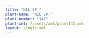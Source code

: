 ```yaml
---
title: "NIL SP."
plant-name: "NIL SP."
plant-number: "142"
plant-xml: /assets/xml/plant142.xml
layout: single-xml
---
```

